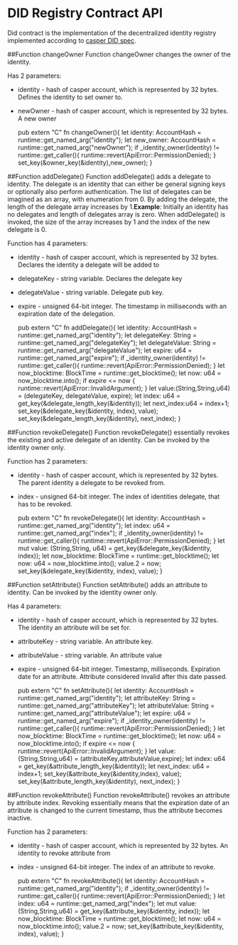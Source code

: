 # DID Registry Contract API

Did contract is the implementation of the decentralized identity registry implemented according to [casper DID spec](./casper-did-method-spec.md).


##Function changeOwner
Function changeOwner changes the owner of the identity.

Has 2 parameters:
- identity - hash of casper account, which is represented by 32 bytes. Defines the identity to set owner to.
- newOwner - hash of casper account, which is represented by 32 bytes. A new owner


    pub extern "C" fn changeOwner(){
    let identity: AccountHash = runtime::get_named_arg("identity");
    let new_owner: AccountHash = runtime::get_named_arg("newOwner");
    if _identity_owner(identity) != runtime::get_caller(){
    runtime::revert(ApiError::PermissionDenied);
    }
    set_key(&owner_key(&identity),new_owner);
    }

##Function addDelegate()
Function addDelegate() adds a delegate to identity. The delegate is an identity that can either be general signing keys or optionally also perform authentication. The list of delegates can be imagined as an array, with enumeration from 0. By adding the delegate, the length of the delegate array increases by 1.**Example**: Initially an identity has no delegates and length of delegates array is zero. When addDelegate() is invoked, the size of the array increases by 1 and the index of the new delegate is 0.

Function has 4 parameters:

- identity - hash of casper account, which is represented by 32 bytes. Declares the identity a delegate will be added to
- delegateKey - string variable. Declares the delegate key
- delegateValue - string variable. Delegate pub key.
- expire - unsigned 64-bit integer. The timestamp in milliseconds with an expiration date of the delegation.

    pub extern "C" fn addDelegate(){
    let identity: AccountHash = runtime::get_named_arg("identity");
    let delegateKey: String = runtime::get_named_arg("delegateKey");
    let delegateValue: String = runtime::get_named_arg("delegateValue");
    let expire: u64 = runtime::get_named_arg("expire");
    if _identity_owner(identity) != runtime::get_caller(){
    runtime::revert(ApiError::PermissionDenied);
    }
    let now_blocktime: BlockTime = runtime::get_blocktime();
    let now: u64 = now_blocktime.into();
    if expire <= now {
    runtime::revert(ApiError::InvalidArgument);
    }
    let value:(String,String,u64) = (delegateKey, delegateValue, expire);
    let index: u64 = get_key(&delegate_length_key(&identity));
    let next_index:u64 = index+1;
    set_key(&delegate_key(&identity, index), value);
    set_key(&delegate_length_key(&identity), next_index);
    }

##Function revokeDelegate()
Function revokeDelegate() essentially revokes the existing and active delegate of an identity. Can be invoked by the identity owner only.

Function has 2 parameters:
- identity - hash of casper account, which is represented by 32 bytes. The parent identity a delegate to be revoked from.
- index - unsigned 64-bit integer. The index of identities delegate, that has to be revoked.


    pub extern "C" fn revokeDelegate(){
    let identity: AccountHash = runtime::get_named_arg("identity");
    let index: u64 = runtime::get_named_arg("index");
    if _identity_owner(identity) != runtime::get_caller(){
    runtime::revert(ApiError::PermissionDenied);
    }
    let mut value: (String,String, u64) = get_key(&delegate_key(&identity, index));
    let now_blocktime: BlockTime = runtime::get_blocktime();
    let now: u64 = now_blocktime.into();
    value.2 = now;
    set_key(&delegate_key(&identity, index), value);
    }

##Function setAttribute()
Function setAttribute() adds an attribute to identity. Can be invoked by the identity owner only.

Has 4 parameters:
- identity - hash of casper account, which is represented by 32 bytes. The identity an attribute will be set for.
- attributeKey - string variable. An attribute key.
- attributeValue - string variable. An attribute value
- expire - unsigned 64-bit integer. Timestamp, milliseconds. Expiration date for an attribute. Attribute considered invalid after this date passed.

    pub extern "C" fn setAttribute(){
    let identity: AccountHash = runtime::get_named_arg("identity");
    let attributeKey: String = runtime::get_named_arg("attributeKey");
    let attributeValue: String = runtime::get_named_arg("attributeValue");
    let expire: u64 = runtime::get_named_arg("expire");
    if _identity_owner(identity) != runtime::get_caller(){
    runtime::revert(ApiError::PermissionDenied);
    }
    let now_blocktime: BlockTime = runtime::get_blocktime();
    let now: u64 = now_blocktime.into();
    if expire <= now {
    runtime::revert(ApiError::InvalidArgument);
    }
    let value: (String,String,u64) = (attributeKey,attributeValue,expire);
    let index: u64 = get_key(&attribute_length_key(&identity));
    let next_index: u64 = index+1;
    set_key(&attribute_key(&identity,index), value);
    set_key(&attribute_length_key(&identity), next_index);
    }

##Function revokeAttribute()
Function revokeAttribute() revokes an attribute by attribute index. Revoking essentially means that the expiration date of an attribute is changed to the current timestamp, thus the attribute becomes inactive.

Function has 2 parameters:
- identity - hash of casper account, which is represented by 32 bytes. An identity to revoke attribute from
- index - unsigned 64-bit integer. The index of an attribute to revoke.


    pub extern "C" fn revokeAttribute(){
    let identity: AccountHash = runtime::get_named_arg("identity");
    if _identity_owner(identity) != runtime::get_caller(){
    runtime::revert(ApiError::PermissionDenied);
    }
    let index: u64 = runtime::get_named_arg("index");
    let mut value: (String,String,u64) = get_key(&attribute_key(&identity, index));
    let now_blocktime: BlockTime = runtime::get_blocktime();
    let now: u64 = now_blocktime.into();
    value.2 = now;
    set_key(&attribute_key(&identity, index), value);
    }
